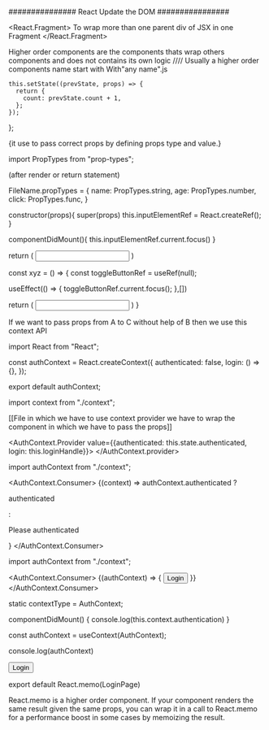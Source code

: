 ############### React Update the DOM ################

<!-- ====== -->

<React.Fragment>
To wrap more than one parent div of JSX in one Fragment
</React.Fragment>

<!-- =========Higher Order Components ============= -->

Higher order components are the components thats wrap others components and does not contains its own logic
//// Usually a higher order components name start with With"any name".js

  <!-- // Way to write state when we are dependent on old state -->

    this.setState((prevState, props) => {
      return {
        count: prevState.count + 1,
      };
    });

};

<!-- -------PROPS TYPE Validations -------------- -->

{it use to pass correct props by defining props type and value.}

import PropTypes from "prop-types";

(after render or return statement)

FileName.propTypes = {
name: PropTypes.string,
age: PropTypes.number,
click: PropTypes.func,
}

<!-- React Ref -->

constructor(props){
super(props)
this.inputElementRef = React.createRef();
}

componentDidMount(){
this.inputElementRef.current.focus()
}

return (
<input key="123"
  ref={this.inputElementRef} 
  />
)

<!-- ### Ref in Hook -->

const xyz = () => {
const toggleButtonRef = useRef(null);

useEffect(() => {
toggleButtonRef.current.focus();
},[])

return (
<input key="123"
    ref={toggleButtonRef} 
    />
)
}

<!--  [[[[[[[[[[[[[    CONTEXT API    ]]]]]]]]]]]]]  -->

If we want to pass props from A to C without help of B then we use this context API

<!-- context.js  -->

import React from "React";

const authContext = React.createContext({
authenticated: false,
login: () => {},
});

export default authContext;

<!-- App.js -->

import context from "./context";

[[File in which we have to use context provider we have to wrap the component in which we have to pass the props]]

<AuthContext.Provider value={{authenticated: this.state.authenticated,
                         login: this.loginHandle}}>
<Cockpit title={this.props.title}
    name={this.props.name} />
</AuthContext.provider>

<!-- Persons.js -->

import authContext from "./context";

<AuthContext.Consumer>
{(context) => authContext.authenticated ? <p>authenticated</p> : <p>Please authenticated</p> }
</AuthContext.Consumer>

<!-- Cockpit.js -->

import authContext from "./context";

<AuthContext.Consumer>
{(authContext) => {
<button onClick={context.login}>Login</button>
}}
</AuthContext.Consumer>

<!-- using context in class based component in componentDidMount -->

static contextType = AuthContext;

componentDidMount() {
console.log(this.context.authentication)
}

<!-- using context in functional based component in useContext -->

const authContext = useContext(AuthContext);

console.log(authContext)

<button onClick={authContext.login}>Login</button>

<!-- React Memo -->

export default React.memo(LoginPage)

React.memo is a higher order component. If your component renders the same result given the same props,
you can wrap it in a call to React.memo for a performance boost in some cases by memoizing the result.
